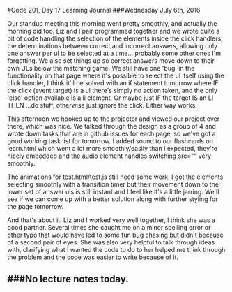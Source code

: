 #Code 201, Day 17 Learning Journal
###Wednesday July 6th, 2016

Our standup meeting this morning went pretty smoothly, and actually the morning did too.  Liz and I pair programmed together and we wrote quite a bit of code handling the selection of the elements inside the click handlers, the determinations between correct and incorrect answers, allowing only one answer per ul to be selected at a time...  probably some other ones I'm forgetting.  We also set things up so correct answers move down to their own ULs below the matching game.  We still have one 'bug' in the functionality on that page where it's possible to select the ul itself using the click handler, I think it'll be solved with an if statement tomorrow where IF the click (event.target) is a ul there's simply no action taken, and the only 'else' option available is a li element.  Or maybe just IF the target IS an LI THEN ...do stuff, otherwise just ignore the click.  Either way works.  

This afternoon we hooked up to the projector and viewed our project over there, which was nice.  We talked through the design as a group of 4 and wrote down tasks that are in github issues for each page, so we've got a good working task list for tomorrow.  I added sound to our flashcards on learn.html which went a lot more smoothly/easily than I expected, they're nicely embedded and the audio element handles switching src="" very smoothly.  

The animations for test.html/test.js still need some work, I got the elements selecting smoothly with a transition timer but their movement down to the lower set of answer uls is still instant and I feel like it's a little jarring.  We'll see if we can come up with a better solution along with further styling for the page tomorrow.  

And that's about it.  Liz and I worked very well together, I think she was a good partner.  Several times she caught me on a minor spelling error or other typo that would have led to some fun bug chasing but didn't because of a second pair of eyes.  She was also very helpful to talk through ideas with, clarifying what I wanted the code to do to her helped me think through the problem and the code was easier to write because of it.    

###No lecture notes today.
---